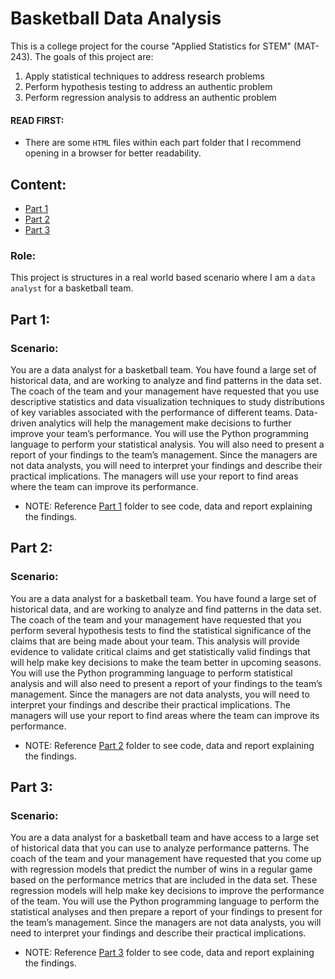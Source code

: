 # Basketball Data Analysis

This is a college project for the course "Applied Statistics for STEM" (MAT-243). The goals of this project are:

1. Apply statistical techniques to address research problems
2. Perform hypothesis testing to address an authentic problem
3. Perform regression analysis to address an authentic problem

#### READ FIRST:

- There are some `HTML` files within each part folder that I recommend opening in a browser for better readability.

## Content:

- [Part 1](#part-1)
- [Part 2](#part-2)
- [Part 3](#part-3)

### Role:

This project is structures in a real world based scenario where I am a `data analyst` for a basketball team.

## Part 1:

### Scenario:

You are a data analyst for a basketball team. You have found a large set of historical data, and are working to analyze and find patterns in the data set. The coach of the team and your management have requested that you use descriptive statistics and data visualization techniques to study distributions of key variables associated with the performance of different teams. Data-driven analytics will help the management make decisions to further improve your team’s performance. You will use the Python programming language to perform your statistical analysis. You will also need to present a report of your findings to the team’s management. Since the managers are not data analysts, you will need to interpret your findings and describe their practical implications. The managers will use your report to find areas where the team can improve its performance.

- NOTE: Reference [Part 1](/Part%201/) folder to see code, data and report explaining the findings.

## Part 2:

### Scenario:

You are a data analyst for a basketball team. You have found a large set of historical data, and are working to analyze and find patterns in the data set. The coach of the team and your management have requested that you perform several hypothesis tests to find the statistical significance of the claims that are being made about your team. This analysis will provide evidence to validate critical claims and get statistically valid findings that will help make key decisions to make the team better in upcoming seasons. You will use the Python programming language to perform statistical analysis and will also need to present a report of your findings to the team’s management. Since the managers are not data analysts, you will need to interpret your findings and describe their practical implications. The managers will use your report to find areas where the team can improve its performance.

- NOTE: Reference [Part 2](/Part%202/) folder to see code, data and report explaining the findings.

## Part 3:

### Scenario:

You are a data analyst for a basketball team and have access to a large set of historical data that you can use to analyze performance patterns. The coach of the team and your management have requested that you come up with regression models that predict the number of wins in a regular game based on the performance metrics that are included in the data set. These regression models will help make key decisions to improve the performance of the team. You will use the Python programming language to perform the statistical analyses and then prepare a report of your findings to present for the team’s management. Since the managers are not data analysts, you will need to interpret your findings and describe their practical implications.

- NOTE: Reference [Part 3](/Part%203/) folder to see code, data and report explaining the findings.
